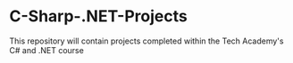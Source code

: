 # C-Sharp-.NET-Projects
This repository will contain projects completed within the Tech Academy's C# and .NET course

